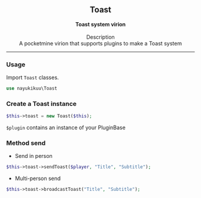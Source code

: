 <h2 align="center"><b>Toast</b></h2>
<div align="center"><b>Toast system virion</b></div><br>
<div align="center">Description</div>
<div align="center">A pocketmine virion that supports plugins to make a Toast system</div>
<hr>

### Usage
Import `Toast` classes.
```php
use nayukikuu\Toast
```

### Create a Toast instance
```php
$this->toast = new Toast($this);
```
`$plugin` contains an instance of your PluginBase

### Method send

- Send in person
```php
$this->toast->sendToast($player, "Title", "Subtitle");
```

- Multi-person send
```php
$this->toast->broadcastToast("Title", "Subtitle");
```
